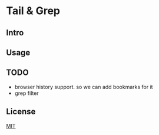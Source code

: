 # Tail & Grep

## Intro

## Usage

## TODO

* browser history support. so we can add bookmarks for it
* grep filter

## License

[MIT](LICENSE)
